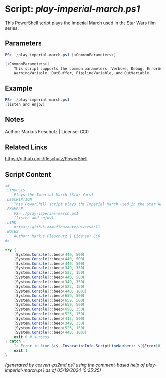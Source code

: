 Script: *play-imperial-march.ps1*
========================

This PowerShell script plays the Imperial March used in the Star Wars film series.

Parameters
----------
```powershell
PS> ./play-imperial-march.ps1 [<CommonParameters>]

[<CommonParameters>]
    This script supports the common parameters: Verbose, Debug, ErrorAction, ErrorVariable, WarningAction, 
    WarningVariable, OutBuffer, PipelineVariable, and OutVariable.
```

Example
-------
```powershell
PS> ./play-imperial-march.ps1
(listen and enjoy)

```

Notes
-----
Author: Markus Fleschutz | License: CC0

Related Links
-------------
https://github.com/fleschutz/PowerShell

Script Content
--------------
```powershell
<#
.SYNOPSIS
	Plays the Imperial March (Star Wars)
.DESCRIPTION
	This PowerShell script plays the Imperial March used in the Star Wars film series.
.EXAMPLE
	PS> ./play-imperial-march.ps1
	(listen and enjoy)
.LINK
	https://github.com/fleschutz/PowerShell
.NOTES
	Author: Markus Fleschutz | License: CC0
#>

try {
	[System.Console]::beep(440, 500)      
	[System.Console]::beep(440, 500)
	[System.Console]::beep(440, 500)       
	[System.Console]::beep(349, 350)       
	[System.Console]::beep(523, 150)       
	[System.Console]::beep(440, 500)       
	[System.Console]::beep(349, 350)       
	[System.Console]::beep(523, 150)       
	[System.Console]::beep(440, 1000)
	[System.Console]::beep(659, 500)       
	[System.Console]::beep(659, 500)       
	[System.Console]::beep(659, 500)       
	[System.Console]::beep(698, 350)       
	[System.Console]::beep(523, 150)       
	[System.Console]::beep(415, 500)       
	[System.Console]::beep(349, 350)       
	[System.Console]::beep(523, 150)       
	[System.Console]::beep(440, 1000)
	exit 0 # success
} catch {
	"⚠️ Error in line $($_.InvocationInfo.ScriptLineNumber): $($Error[0])"
	exit 1
}
```

*(generated by convert-ps2md.ps1 using the comment-based help of play-imperial-march.ps1 as of 05/19/2024 10:25:25)*
